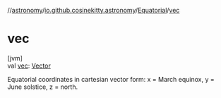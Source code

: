 //[astronomy](../../../index.md)/[io.github.cosinekitty.astronomy](../index.md)/[Equatorial](index.md)/[vec](vec.md)

# vec

[jvm]\
val [vec](vec.md): [Vector](../-vector/index.md)

Equatorial coordinates in cartesian vector form: x = March equinox, y = June solstice, z = north.
